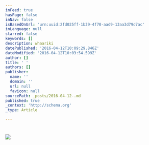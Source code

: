 ```yaml
---
inFeed: true
hasPage: false
inNav: false
isBasedOnUrl: 'urn:uuid:2fd025ff-1b39-4f70-aad9-13aa3d79d7ac'
inLanguage: null
starred: false
keywords: []
description: whaariki
datePublished: '2016-04-12T10:09:29.846Z'
dateModified: '2016-04-12T10:03:54.599Z'
author: []
title: ' '
authors: []
publisher:
  name: ''
  domain: ''
  url: null
  favicon: null
sourcePath: _posts/2016-04-12-.md
published: true
_context: 'http://schema.org'
_type: Article

---
```

# ![](https://the-grid-user-content.s3-us-west-2.amazonaws.com/d35e8549-aff5-4339-a8b3-0f82bbf38644.png)